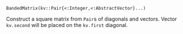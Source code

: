 ```
BandedMatrix(kv::Pair{<:Integer,<:AbstractVector}...)
```

Construct a square matrix from `Pair`s of diagonals and vectors. Vector `kv.second` will be placed on the `kv.first` diagonal.
